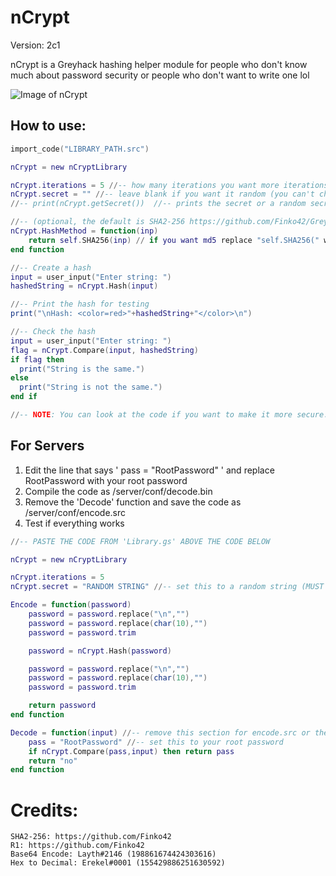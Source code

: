 # nCrypt
Version: 2c1

nCrypt is a Greyhack hashing helper module for people who don't know much about password security or people who don't want to write one lol

![Image of nCrypt](https://i.ibb.co/zJsz3Sv/image.png)

## How to use:
```lua
import_code("LIBRARY_PATH.src")

nCrypt = new nCryptLibrary

nCrypt.iterations = 5 //-- how many iterations you want more iterations = takes longer to crack
nCrypt.secret = "" //-- leave blank if you want it random (you can't check a hash if it has a different secret)
//-- print(nCrypt.getSecret())  //-- prints the secret or a random secret for you to set

//-- (optional, the default is SHA2-256 https://github.com/Finko42/GreyHack/blob/main/Hash%20Functions/sha256.src)
nCrypt.HashMethod = function(inp)
    return self.SHA256(inp) // if you want md5 replace "self.SHA256(" with "md5("
end function

//-- Create a hash
input = user_input("Enter string: ")
hashedString = nCrypt.Hash(input)

//-- Print the hash for testing
print("\nHash: <color=red>"+hashedString+"</color>\n")

//-- Check the hash
input = user_input("Enter string: ")
flag = nCrypt.Compare(input, hashedString)
if flag then
  print("String is the same.")
else
  print("String is not the same.")
end if

//-- NOTE: You can look at the code if you want to make it more secure.
```

## For Servers
1. Edit the line that says ' pass = "RootPassword" ' and replace RootPassword with your root password
2. Compile the code as /server/conf/decode.bin
3. Remove the 'Decode' function and save the code as /server/conf/encode.src
4. Test if everything works

```lua
//-- PASTE THE CODE FROM 'Library.gs' ABOVE THE CODE BELOW

nCrypt = new nCryptLibrary

nCrypt.iterations = 5
nCrypt.secret = "RANDOM STRING" //-- set this to a random string (MUST BE THE SAME ON encode.src AND decode.bin)

Encode = function(password)
    password = password.replace("\n","")
    password = password.replace(char(10),"")
    password = password.trim

    password = nCrypt.Hash(password)

    password = password.replace("\n","")
    password = password.replace(char(10),"")
    password = password.trim

    return password
end function

Decode = function(input) //-- remove this section for encode.src or they will know ur pass
    pass = "RootPassword" //-- set this to your root password
    if nCrypt.Compare(pass,input) then return pass
    return "no"
end function
```

# Credits:
```
SHA2-256: https://github.com/Finko42
R1: https://github.com/Finko42
Base64 Encode: Layth#2146 (198861674424303616)
Hex to Decimal: Erekel#0001 (155429886251630592)
```
